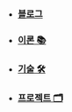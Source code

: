 

#   
* ### [블로그](https://mingeun2154.github.io/)
* ### [이론 📚](https://github.com/mingeun2154/CS#%EC%9D%B4%EB%A1%A0computer-science-)  
* ### [기술 🛠](https://github.com/mingeun2154/skill#%EA%B8%B0%EC%88%A0-)
* ### [프로젝트 🗂️](https://mingeun2154.github.io/project)


<!---
mingeun2154/mingeun2154 is a ✨ special ✨ repository because its `README.md` (this file) appears on your GitHub profile.
You can click the Preview link to take a look at your changes.
--->
